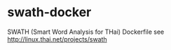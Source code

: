 # swath-docker
SWATH (Smart Word Analysis for THai) Dockerfile
see http://linux.thai.net/projects/swath

